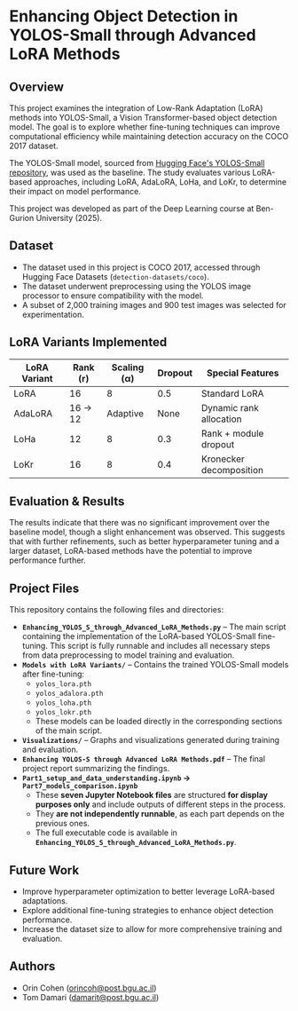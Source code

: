 # Enhancing Object Detection in YOLOS-Small through Advanced LoRA Methods

## Overview

This project examines the integration of Low-Rank Adaptation (LoRA) methods into YOLOS-Small, a Vision Transformer-based object detection model. The goal is to explore whether fine-tuning techniques can improve computational efficiency while maintaining detection accuracy on the COCO 2017 dataset.

The YOLOS-Small model, sourced from [Hugging Face's YOLOS-Small repository](https://huggingface.co/hustvl/yolos-small), was used as the baseline. The study evaluates various LoRA-based approaches, including LoRA, AdaLoRA, LoHa, and LoKr, to determine their impact on model performance.

This project was developed as part of the Deep Learning course at Ben-Gurion University (2025).

## Dataset

- The dataset used in this project is COCO 2017, accessed through Hugging Face Datasets (`detection-datasets/coco`).
- The dataset underwent preprocessing using the YOLOS image processor to ensure compatibility with the model.
- A subset of 2,000 training images and 900 test images was selected for experimentation.

## LoRA Variants Implemented

| LoRA Variant | Rank (r) | Scaling (α) | Dropout | Special Features        |
| ------------ | -------- | ----------- | ------- | ----------------------- |
| LoRA         | 16       | 8           | 0.5     | Standard LoRA           |
| AdaLoRA      | 16 → 12  | Adaptive    | None    | Dynamic rank allocation |
| LoHa         | 12       | 8           | 0.3     | Rank + module dropout   |
| LoKr         | 16       | 8           | 0.4     | Kronecker decomposition |

## Evaluation & Results

The results indicate that there was no significant improvement over the baseline model, though a slight enhancement was observed. This suggests that with further refinements, such as better hyperparameter tuning and a larger dataset, LoRA-based methods have the potential to improve performance further.

## Project Files

This repository contains the following files and directories:

- **`Enhancing_YOLOS_S_through_Advanced_LoRA_Methods.py`** – The main script containing the implementation of the LoRA-based YOLOS-Small fine-tuning. This script is fully runnable and includes all necessary steps from data preprocessing to model training and evaluation.
- **`Models with LoRA Variants/`** – Contains the trained YOLOS-Small models after fine-tuning:
  - `yolos_lora.pth`
  - `yolos_adalora.pth`
  - `yolos_loha.pth`
  - `yolos_lokr.pth`
  - These models can be loaded directly in the corresponding sections of the main script.
- **`Visualizations/`** – Graphs and visualizations generated during training and evaluation.
- **`Enhancing YOLOS-S through Advanced LoRA Methods.pdf`** – The final project report summarizing the findings.
- **`Part1_setup_and_data_understanding.ipynb` → `Part7_models_comparison.ipynb`**  
  - These **seven Jupyter Notebook files** are structured **for display purposes only** and include outputs of different steps in the process.  
  - They **are not independently runnable**, as each part depends on the previous ones.  
  - The full executable code is available in **`Enhancing_YOLOS_S_through_Advanced_LoRA_Methods.py`**.

## Future Work

- Improve hyperparameter optimization to better leverage LoRA-based adaptations.
- Explore additional fine-tuning strategies to enhance object detection performance.
- Increase the dataset size to allow for more comprehensive training and evaluation.

## Authors

- Orin Cohen ([orincoh@post.bgu.ac.il](mailto:orincoh@post.bgu.ac.il))
- Tom Damari ([damarit@post.bgu.ac.il](mailto:damarit@post.bgu.ac.il))

